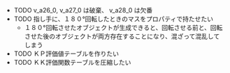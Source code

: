 * TODO v_a26_0, v_a27_0 は破棄、 v_a28_0 は欠番
* TODO 指し手に、１８０°回転したときのマスをプロパティで持たせたい
  * １８０°回転させたオブジェクトが生成できると、回転させる前と、回転させた後のオブジェクトが両方存在することになり、混ざって混乱してしまう
* TODO ＫＰ評価値テーブルを作りたい
* TODO ＫＫ評価関数テーブルを圧縮したい
